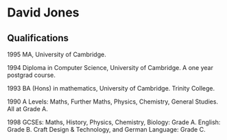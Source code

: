 # David Jones
## Qualifications

1995 MA, University of Cambridge.

1994 Diploma in Computer Science, University of Cambridge. A one
year postgrad course.

1993 BA (Hons) in mathematics, University of Cambridge. Trinity
College.

1990 A Levels: Maths, Further Maths, Physics, Chemistry, General
Studies. All at Grade A.

1998 GCSEs: Maths, History, Physics, Chemistry, Biology: Grade A.
English: Grade B. Craft Design & Technology, and German
Language: Grade C.
